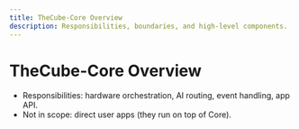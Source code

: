 ```yaml
---
title: TheCube-Core Overview
description: Responsibilities, boundaries, and high-level components.
---
```


# TheCube-Core Overview

-   Responsibilities: hardware orchestration, AI routing, event handling, app API.
-   Not in scope: direct user apps (they run on top of Core).
